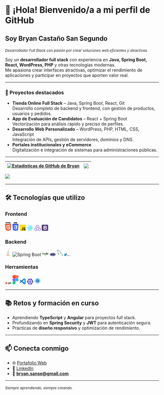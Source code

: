 # 👋 ¡Hola! Bienvenido/a a mi perfil de GitHub

## Soy Bryan Castaño San Segundo
<em><small>Desarrollador Full Stack con pasión por crear soluciones web eficientes y atractivas.</small></em>

Soy un **desarrollador full stack** con experiencia en **Java, Spring Boot, React, WordPress, PHP** y otras tecnologías modernas.  
Me apasiona crear interfaces atractivas, optimizar el rendimiento de aplicaciones y participar en proyectos que aporten valor real.

---

### 🚀 Proyectos destacados
- **Tienda Online Full Stack** – Java, Spring Boot, React, Git  
  Desarrollo completo de backend y frontend, con gestión de productos, usuarios y pedidos.
- **App de Evaluación de Candidatos** – React + Spring Boot  
  Vectorización para análisis rápido y preciso de perfiles.
- **Desarrollo Web Personalizado** – WordPress, PHP, HTML, CSS, JavaScript  
  Integración de APIs, gestión de servidores, dominios y DNS.
- **Portales institucionales y eCommerce**  
  Digitalización e integración de sistemas para administraciones públicas.

---

| <a href="https://github.com/bryancas"><img align="center" src="https://github-readme-stats.vercel.app/api?username=bryancas&show_icons=true&include_all_commits=true&theme=buefy&hide_border=true" alt="Estadísticas de GitHub de Bryan" /></a> | <a href="https://github.com/bryancas"><img align="center" src="https://github-readme-stats.vercel.app/api/top-langs/?username=bryancas&layout=compact&theme=buefy&hide_border=true" /></a> |
| ------------- | ------------- |

![](https://komarev.com/ghpvc/?username=bryancas&color=blue)

---

## 🛠 Tecnologías que utilizo

### Frontend
<div>
  <img src="./images/html-5.svg" alt="HTML5" width="4%" title="HTML5"/>
  <img src="./images/css-3.svg" alt="CSS3" width="4%" title="CSS3"/>
  <img src="./images/javascript.svg" alt="JavaScript" width="4%" title="JavaScript"/>
  <img src="./images/react.svg" alt="React" width="4%" title="React"/>
  <img src="./images/redux.svg" alt="Redux" width="4%" title="Redux"/>
  <img src="./images/bootstrap.svg" alt="Bootstrap" width="4%" title="Bootstrap"/>
</div>

### Backend
<div>
  <img src="./images/java.svg" alt="Java" width="4%" title="Java"/>
  <img src="./images/spring.svg" alt="Spring Boot" width="4%" title="Spring Boot"/>
  <img src="./images/nodejs.svg" alt="Node.js" width="4%" title="Node.js"/>
  <img src="./images/php.svg" alt="PHP" width="4%" title="PHP"/>
  <img src="./images/mysql.svg" alt="MySQL" width="4%" title="MySQL"/>
  <img src="./images/sqlite.svg" alt="SQLite" width="4%" title="SQLite"/>
</div>

### Herramientas
<div>
  <img src="./images/git.svg" alt="Git" width="4%" title="Git"/>
  <img src="./images/figma.svg" alt="Figma" width="4%" title="Figma"/>
  <img src="./images/visual-studio-code.svg" alt="VS Code" width="4%" title="Visual Studio Code"/>
  <img src="./images/eslint.svg" alt="ESLint" width="4%" title="ESLint"/>
  <img src="./images/webpack.svg" alt="Webpack" width="4%" title="Webpack"/>
</div>

---

## 📚 Retos y formación en curso
- Aprendiendo **TypeScript** y **Angular** para proyectos full stack.
- Profundizando en **Spring Security** y **JWT** para autenticación segura.
- Prácticas de **diseño responsivo** y optimización de rendimiento.

---

## 📫 Conecta conmigo
- 🌐 [Portafolio Web](https://bryancas.com)
- 💼 [LinkedIn](https://www.linkedin.com/in/bryan-castaño-san-segundo)
- 📧 **bryan.sanse@gmail.com**

---

<small><em>Siempre aprendiendo, siempre creando.</em></small>
